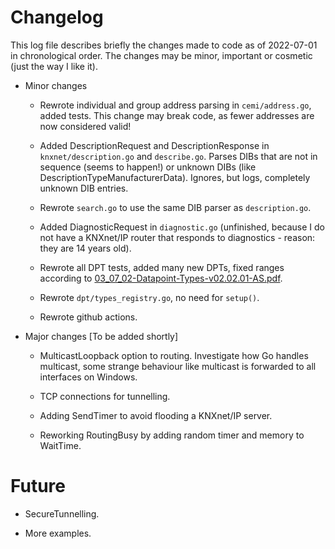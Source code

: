 # Changelog

This log file describes briefly the changes made to code as of 2022-07-01 in chronological order. The changes may be minor, important or cosmetic (just the way I like it).

* Minor changes
 
    * Rewrote individual and group address parsing in `cemi/address.go`, added tests. This change may break code, as fewer addresses are now considered valid!
 
    * Added DescriptionRequest and DescriptionResponse in `knxnet/description.go` and `describe.go`. Parses DIBs that are not in sequence (seems to happen!) or unknown DIBs (like DescriptionTypeManufacturerData). Ignores, but logs, completely unknown DIB entries.
 
    * Rewrote `search.go` to use the same DIB parser as `description.go`.
 
    * Added DiagnosticRequest in `diagnostic.go` (unfinished, because I do not have a KNXnet/IP router that responds to diagnostics - reason: they are 14 years old).

    * Rewrote all DPT tests, added many new DPTs, fixed ranges according to [03_07_02-Datapoint-Types-v02.02.01-AS.pdf](https://www.knx.org/wAssets/docs/downloads/Certification/Interworking-Datapoint-types/03_07_02-Datapoint-Types-v02.02.01-AS.pdf).

    * Rewrote `dpt/types_registry.go`, no need for `setup()`.

    * Rewrote github actions.
 
 
* Major changes [To be added shortly]

    * MulticastLoopback option to routing. Investigate how Go handles multicast, some strange behaviour like multicast is forwarded to all interfaces on Windows.

    * TCP connections for tunnelling.

    * Adding SendTimer to avoid flooding a KNXnet/IP server.

    * Reworking RoutingBusy by adding random timer and memory to WaitTime.


# Future

* SecureTunnelling.

* More examples.
